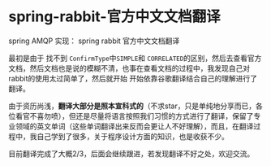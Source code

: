 # spring-rabbit-官方中文文档翻译
spring AMQP 实现： spring rabbit 官方中文文档翻译

最初是由于 找不到 `ConfirmType`中`SIMPLE`和 `CORRELATED`的区别，然后去查看官方文档，然后文档也是说的模糊不清，也事在查看文档的过程中，我发现自己对rabbit的使用太过简单了，然后就开始 开始依靠谷歌翻译结合自己的理解进行了翻译。

由于资历尚浅，**翻译大部分是照本宣科式的**（不求star，只是单纯地分享而已，各位看官不喜勿喷），但还是尽量将语言按照我们习惯的方式进行了翻译，保留了专业领域的英文单词（这些单词翻译出来反而会更让人不好理解），而且，在翻译过程中，我自己学到了很多，关于程序设计方面的知识，也是收获不少。

目前翻译完成了大概2/3，后面会继续跟进，若发现翻译不好之处，欢迎交流。



